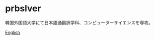 # prbslver

韓国外国語大学にて日本語通翻訳学科、コンピューターサイエンスを専攻。

[English](https://github.com/prbslver/prbslver/blob/master/README.jp.md)
